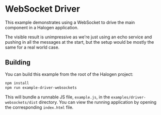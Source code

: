 # WebSocket Driver

This example demonstrates using a WebSocket to drive the main component in a Halogen application.

The visible result is unimpressive as we're just using an echo service and pushing in all the messages at the start, but the setup would be mostly the same for a real world case.

## Building

You can build this example from the root of the Halogen project:

```sh
npm install
npm run example-driver-websockets
```

This will bundle a runnable JS file, `example.js`, in the `examples/driver-websockets/dist` directory. You can view the running application by opening the corresponding `index.html` file.
